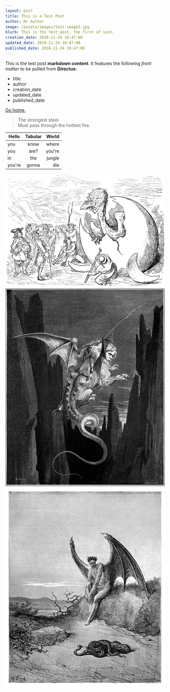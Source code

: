 ```yaml
---
layout: post
title: This is a Test Post
author: Mr Author
image: /assets/images/test-image3.jpg
blurb: This is the test post, the first of such.
creation_date: 2018-11-24 19:47:00
updated_date: 2018-11-24 19:47:00
published_date: 2018-11-24 19:47:00
---
```

This is the test post __markdown content__. It features the following _front matter_ to be pulled from __Directus__:
* title
* author
* creation_date
* updated_date
* published_date

[Go home.](../)

> The strongest steel.<br>
> Must pass through the hottest fire.

| Hello  | Tabular | World  |
| ------ |:-------:| ------:|
| you    | know    | where  |
| you    | are?    | you're |
| in     | the     | jungle |
| you're | gonna   | die    |

![Test Image1][test1]
![Test Image2][test2]
![Test Image3][test3]

[test1]: /assets/images/test-image1.jpg#center
[test2]: /assets/images/test-image2.jpg#center
[test3]: /assets/images/test-image3.jpg#center
